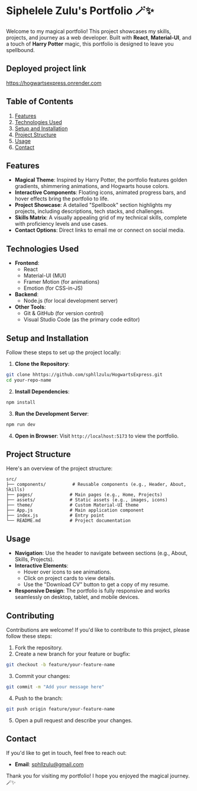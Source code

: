 # Siphelele Zulu's Portfolio 🪄✨

Welcome to my magical portfolio! This project showcases my skills, projects, and journey as a web developer. Built with **React**, **Material-UI**, and a touch of **Harry Potter** magic, this portfolio is designed to leave you spellbound.

## Deployed project link
https://hogwartsexpress.onrender.com

## Table of Contents
1. [Features](#features)
2. [Technologies Used](#technologies-used)
3. [Setup and Installation](#setup-and-installation)
4. [Project Structure](#project-structure)
5. [Usage](#usage)
6. [Contact](#contact)

## Features
* **Magical Theme**: Inspired by Harry Potter, the portfolio features golden gradients, shimmering animations, and Hogwarts house colors.
* **Interactive Components**: Floating icons, animated progress bars, and hover effects bring the portfolio to life.
* **Project Showcase**: A detailed "Spellbook" section highlights my projects, including descriptions, tech stacks, and challenges.
* **Skills Matrix**: A visually appealing grid of my technical skills, complete with proficiency levels and use cases.
* **Contact Options**: Direct links to email me or connect on social media.

## Technologies Used
* **Frontend**:
  * React
  * Material-UI (MUI)
  * Framer Motion (for animations)
  * Emotion (for CSS-in-JS)
* **Backend**:
  * Node.js (for local development server)
* **Other Tools**:
  * Git & GitHub (for version control)
  * Visual Studio Code (as the primary code editor)

## Setup and Installation
Follow these steps to set up the project locally:

1. **Clone the Repository**:
```bash
git clone hhttps://github.com/sphllzulu/HogwartsExpress.git
cd your-repo-name
```

2. **Install Dependencies**:
```bash
npm install
```

3. **Run the Development Server**:
```bash
npm run dev
```

4. **Open in Browser**: Visit `http://localhost:5173` to view the portfolio.

## Project Structure
Here's an overview of the project structure:
```
src/
├── components/          # Reusable components (e.g., Header, About, Skills)
├── pages/              # Main pages (e.g., Home, Projects)
├── assets/             # Static assets (e.g., images, icons)
├── theme/              # Custom Material-UI theme
├── App.js              # Main application component
├── index.js            # Entry point
└── README.md           # Project documentation
```

## Usage
* **Navigation**: Use the header to navigate between sections (e.g., About, Skills, Projects).
* **Interactive Elements**:
  * Hover over icons to see animations.
  * Click on project cards to view details.
  * Use the "Download CV" button to get a copy of my resume.
* **Responsive Design**: The portfolio is fully responsive and works seamlessly on desktop, tablet, and mobile devices.

## Contributing
Contributions are welcome! If you'd like to contribute to this project, please follow these steps:

1. Fork the repository.
2. Create a new branch for your feature or bugfix:
```bash
git checkout -b feature/your-feature-name
```

3. Commit your changes:
```bash
git commit -m "Add your message here"
```

4. Push to the branch:
```bash
git push origin feature/your-feature-name
```

5. Open a pull request and describe your changes.


## Contact
If you'd like to get in touch, feel free to reach out:
* **Email**: sphllzulu@gmail.com



Thank you for visiting my portfolio! I hope you enjoyed the magical journey. 🪄✨